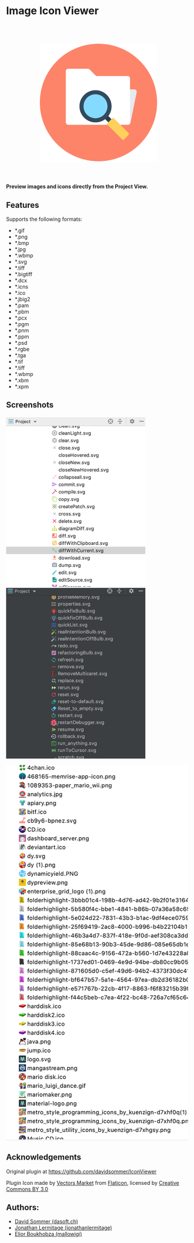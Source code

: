 # Image Icon Viewer

<h1 align="center">
  <br>
    <img src="src/main/resources/META-INF/pluginIcon.svg" alt="logo" width="320" height="320">
  <br>
  <br>
</h1>

**Preview images and icons directly from the Project View.**

## Features

Supports the following formats:

 - *.gif
 - *.png
 - *.bmp
 - *.jpg
 - *.wbmp
 - *.svg
 - *.tiff
 - *.bigtiff
 - *.dcx
 - *.icns
 - *.ico
 - *.jbig2
 - *.pam
 - *.pbm
 - *.pcx
 - *.pgm
 - *.pnm
 - *.ppm
 - *.psd
 - *.rgbe
 - *.tga
 - *.tif
 - *.tiff
 - *.wbmp
 - *.xbm
 - *.xpm

## Screenshots

![light.png](img/light.png) ![darcula.png](img/darcula.png)

![example.png](img/example.png)


## Acknowledgements
Original plugin at https://github.com/davidsommer/IconViewer

Plugin Icon made by [Vectors Market](https://www.flaticon.com/authors/vectors-market) from [Flaticon](http://www.flaticon.com), licensed by [Creative Commons BY 3.0](http://creativecommons.org/licenses/by/3.0/)

## Authors:
- [David Sommer (dasoft.ch)](https://github.com/davidsommer)
- [Jonathan Lermitage (jonathanlermitage)](https://github.com/jonathanlermitage)
- [Elior Boukhobza (mallowigi)](https://github.com/mallowigi)
